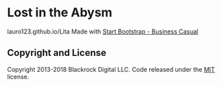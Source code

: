 # Lost in the Abysm 
lauro123.github.io/Lita
Made with [Start Bootstrap - Business Casual](https://startbootstrap.com/template-overviews/business-casual/)

## Copyright and License

Copyright 2013-2018 Blackrock Digital LLC. Code released under the [MIT](https://github.com/BlackrockDigital/startbootstrap-business-casual/blob/gh-pages/LICENSE) license.

